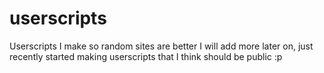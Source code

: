 # userscripts
Userscripts I make so random sites are better
I will add more later on, just recently started making userscripts that I think should be public :p

